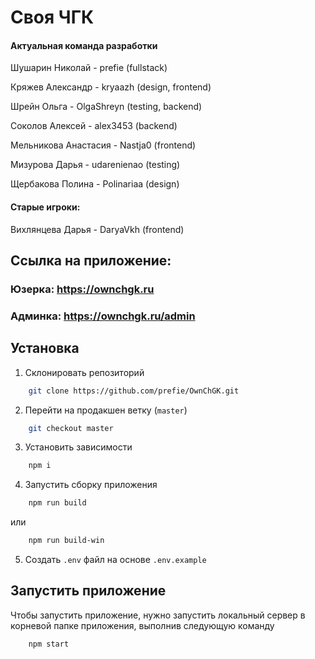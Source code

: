# Своя ЧГК

#### Актуальная команда разработки

Шушарин Николай - prefie (fullstack)

Кряжев Александр - kryaazh (design, frontend)

Шрейн Ольга - OlgaShreyn (testing, backend)

Соколов Алексей - alex3453 (backend)

Мельникова Анастасия - Nastja0 (frontend)

Мизурова Дарья - udarenienao (testing)

Щербакова Полина - Polinariaa (design)

#### Старые игроки:

Вихлянцева Дарья - DaryaVkh (frontend)



## Ссылка на приложение:

### Юзерка: https://ownchgk.ru
### Админка: https://ownchgk.ru/admin

## Установка

1) Склонировать репозиторий
```bash
    git clone https://github.com/prefie/OwnChGK.git
```   

2) Перейти на продакшен ветку (`master`)
```bash
    git checkout master
```

3) Установить зависимости
```bash
    npm i
```

4) Запустить сборку приложения
```bash
    npm run build
```
или
```bash
    npm run build-win
```

5) Создать `.env` файл на основе `.env.example`

## Запустить приложение

Чтобы запустить приложение, нужно запустить локальный сервер в корневой папке
приложения, выполнив следующую команду
```bash
    npm start
```
